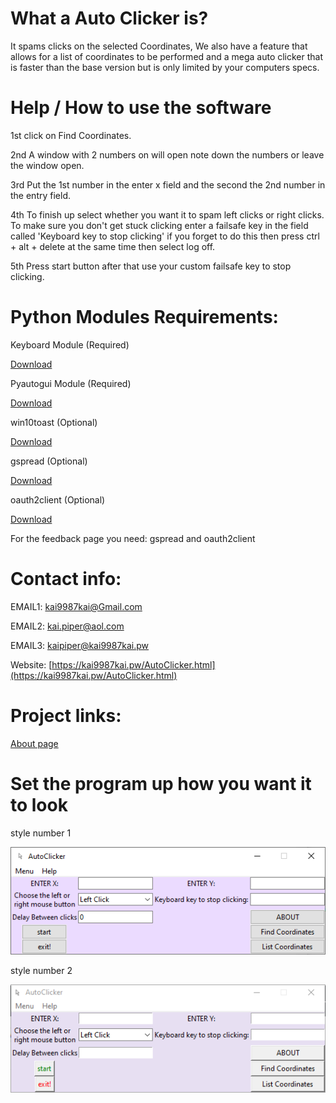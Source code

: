# What a Auto Clicker is?
It spams clicks on the selected Coordinates, We also have a feature that allows for a list of coordinates to be performed and a mega auto clicker that is faster than the base version but is only limited by your computers specs.
# Help / How to use the software


1st click on Find Coordinates.


2nd A window with 2 numbers on will open note down the numbers or leave the window open.


3rd Put the 1st number in the enter x field and the second the 2nd number in the entry field.


4th To finish up select whether you want it to spam left clicks or right clicks. To make sure you
don't get stuck clicking enter a failsafe key in the field called 'Keyboard key to stop clicking' if you forget to do this then press ctrl + alt + delete at the same time then select log off.


5th Press start button after that use your custom failsafe key to stop clicking.


# Python Modules Requirements:

Keyboard Module (Required)

[Download](https://pypi.org/project/keyboard/#files)

Pyautogui Module (Required)

[Download](https://pypi.org/project/PyAutoGUI/)

win10toast (Optional)

[Download](https://pypi.org/project/win10toast/)

gspread (Optional)

[Download](https://gspread.readthedocs.io/en/latest/)

oauth2client (Optional)

[Download](https://pypi.org/project/oauth2client/)


For the feedback page you need:
gspread and oauth2client

# Contact info:

EMAIL1: kai9987kai@Gmail.com

EMAIL2: kai.piper@aol.com

EMAIL3: kaipiper@kai9987kai.pw

Website: [https://kai9987kai.pw/AutoClicker.html](https://kai9987kai.pw/AutoClicker.html)


# Project links:
 
  [About page](https://kai9987kai.pw/AutoClicker.html)
  

# Set the program up how you want it to look

style number 1 

![](https://raw.githubusercontent.com/kai9987kai/kai9987kai.github.io/master/Screenshots/help.PNG)

style number 2

![](https://raw.githubusercontent.com/kai9987kai/kai9987kai.github.io/master/Screenshots/yeet.PNG)
